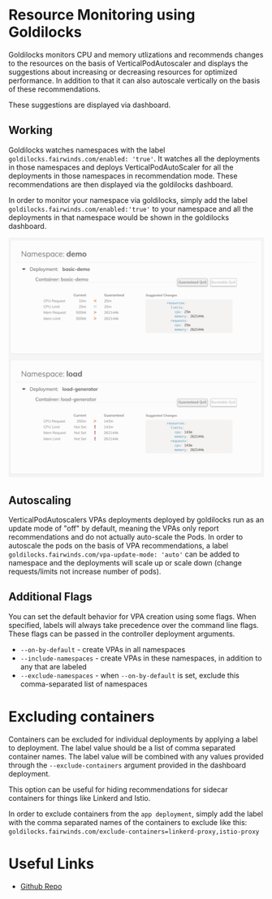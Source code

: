 # Resource Monitoring using Goldilocks

Goldilocks monitors CPU and memory utlizations and recommends changes to the resources on the basis of VerticalPodAutoscaler and displays the suggestions about increasing or decreasing resources for optimized performance. In addition to that it can also autoscale vertically on the basis of these recommendations.

These suggestions are displayed via dashboard.

## Working

Goldilocks watches namespaces with the label `goldilocks.fairwinds.com/enabled: 'true'`. It watches all the deployments in those namespaces and deploys VerticalPodAutoScaler for all the deployments in those namespaces in recommendation mode. These recommendations are then displayed via the goldilocks dashboard.

In order to monitor your namespace via goldilocks, simply add the label `goldilocks.fairwinds.com/enabled:'true'` to your namespace and all the deployments in that namespace would be shown in the goldilocks dashboard.


![Goldilocks Dashboard](./images/goldilocks-dashboard.png)


## Autoscaling

VerticalPodAutoscalers VPAs deployments deployed by goldilocks run as an update mode of "off" by default, meaning the VPAs only report recommendations and do not actually auto-scale the Pods. In order to autoscale the pods on the basis of VPA recommendations, a label `goldilocks.fairwinds.com/vpa-update-mode: 'auto'` can be added to namespace and the deployments will scale up or scale down (change requests/limits not increase number of pods).

## Additional Flags

You can set the default behavior for VPA creation using some flags. When specified, labels will always take precedence over the command line flags. These flags can be passed in the controller deployment arguments.

- `--on-by-default` - create VPAs in all namespaces
- `--include-namespaces` - create VPAs in these namespaces, in addition to any that are labeled
- `--exclude-namespaces` - when `--on-by-default` is set, exclude this comma-separated list of namespaces

# Excluding containers

Containers can be excluded for individual deployments by applying a label to deployment. The label value should be a list of comma separated container names. The label value will be combined with any values provided through the `--exclude-containers` argument provided in the dashboard deployment. 

This option can be useful for hiding recommendations for sidecar containers for things like Linkerd and Istio.

In order to exclude containers from the `app deployment`, simply add the label with the comma separated names of the containers to exclude like this: `goldilocks.fairwinds.com/exclude-containers=linkerd-proxy,istio-proxy`

# Useful Links

- [Github Repo](https://github.com/FairwindsOps/goldilocks)